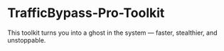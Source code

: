 # TrafficBypass-Pro-Toolkit
This toolkit turns you into a ghost in the system — faster, stealthier, and unstoppable.
